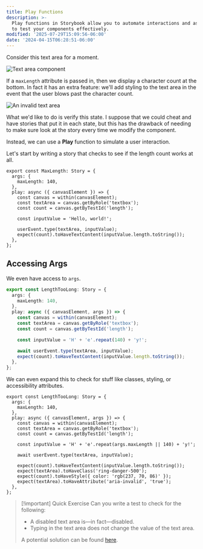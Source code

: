 ```yaml
---
title: Play Functions
description: >-
  Play functions in Storybook allow you to automate interactions and assertions
  to test your components effectively.
modified: '2025-07-29T15:09:56-06:00'
date: '2024-04-15T06:28:51-06:00'
---
```


Consider this text area for a moment.

![Text area component](assets/storybook-text-area-valid.png)

If a `maxLength` attribute is passed in, then we display a character count at the bottom. In fact it has an extra feature: we'll add styling to the text area in the event that the user blows past the character count.

![An invalid text area](assets/storybook-text-area-invalid.png)

What we'd like to do is verify this state. I suppose that we could cheat and have stories that put it in each state, but this has the drawback of needing to make sure look at the story every time we modify the component.

Instead, we can use a **Play** function to simulate a user interaction.

Let's start by writing a story that checks to see if the length count works at all.

```tsx
export const MaxLength: Story = {
  args: {
    maxLength: 140,
  },
  play: async ({ canvasElement }) => {
    const canvas = within(canvasElement);
    const textArea = canvas.getByRole('textbox');
    const count = canvas.getByTestId('length');

    const inputValue = 'Hello, world!';

    userEvent.type(textArea, inputValue);
    expect(count).toHaveTextContent(inputValue.length.toString());
  },
};
```

## Accessing Args

We even have access to `args`.

```ts
export const LengthTooLong: Story = {
  args: {
    maxLength: 140,
  },
  play: async ({ canvasElement, args }) => {
    const canvas = within(canvasElement);
    const textArea = canvas.getByRole('textbox');
    const count = canvas.getByTestId('length');

    const inputValue = 'H' + 'e'.repeat(140) + 'y!';

    await userEvent.type(textArea, inputValue);
    expect(count).toHaveTextContent(inputValue.length.toString());
  },
};
```

We can even expand this to check for stuff like classes, styling, or accessibility attributes.

```tsx
export const LengthTooLong: Story = {
  args: {
    maxLength: 140,
  },
  play: async ({ canvasElement, args }) => {
    const canvas = within(canvasElement);
    const textArea = canvas.getByRole('textbox');
    const count = canvas.getByTestId('length');

    const inputValue = 'H' + 'e'.repeat(args.maxLength || 140) + 'y!';

    await userEvent.type(textArea, inputValue);

    expect(count).toHaveTextContent(inputValue.length.toString());
    expect(textArea).toHaveClass('ring-danger-500');
    expect(count).toHaveStyle({ color: 'rgb(237, 70, 86)' });
    expect(textArea).toHaveAttribute('aria-invalid', 'true');
  },
};
```

> [!important] Quick Exercise
> Can you write a test to check for the following:
>
> - A disabled text area is—in fact—disabled.
> - Typing in the text area does not change the value of the text area.
>
> A potential solution can be found [here](text-area-disabled-play-function-solution.md).
